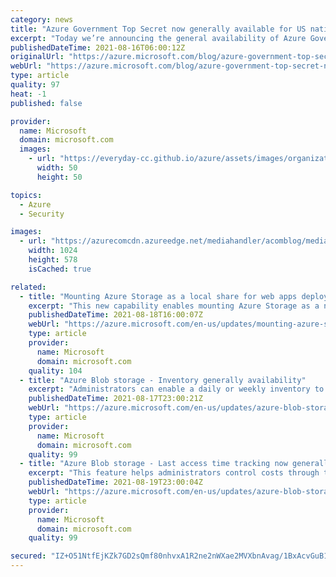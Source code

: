 ```yaml
---
category: news
title: "Azure Government Top Secret now generally available for US national security missions"
excerpt: "Today we’re announcing the general availability of Azure Government Top Secret, a significant milestone in our commitment to bringing unmatched commercial innovation to our government customers across all data classifications. This announcement, together with new services and functionality in Azure Government"
publishedDateTime: 2021-08-16T06:00:12Z
originalUrl: "https://azure.microsoft.com/blog/azure-government-top-secret-now-generally-available-for-us-national-security-missions/"
webUrl: "https://azure.microsoft.com/blog/azure-government-top-secret-now-generally-available-for-us-national-security-missions/"
type: article
quality: 97
heat: -1
published: false

provider:
  name: Microsoft
  domain: microsoft.com
  images:
    - url: "https://everyday-cc.github.io/azure/assets/images/organizations/microsoft.com-50x50.jpg"
      width: 50
      height: 50

topics:
  - Azure
  - Security

images:
  - url: "https://azurecomcdn.azureedge.net/mediahandler/acomblog/media/Default/blog/2b62ae85-b75c-450d-9d5d-8a11108c2d45.jpg"
    width: 1024
    height: 578
    isCached: true

related:
  - title: "Mounting Azure Storage as a local share for web apps deployed on App Service is generally available"
    excerpt: "This new capability enables mounting Azure Storage as a network share in a built-in Linux container or a custom Linux container deployed to App Service for Linux."
    publishedDateTime: 2021-08-18T16:00:07Z
    webUrl: "https://azure.microsoft.com/en-us/updates/mounting-azure-storage-as-a-local-share-for-web-apps-deployed-on-app-service-is-generally-available/"
    type: article
    provider:
      name: Microsoft
      domain: microsoft.com
    quality: 104
  - title: "Azure Blob storage - Inventory generally availability"
    excerpt: "Administrators can enable a daily or weekly inventory to be created to gain understanding of their blobs and containers."
    publishedDateTime: 2021-08-17T23:00:21Z
    webUrl: "https://azure.microsoft.com/en-us/updates/azure-blob-storage-inventory-generally-availability/"
    type: article
    provider:
      name: Microsoft
      domain: microsoft.com
    quality: 99
  - title: "Azure Blob storage - Last access time tracking now generally available"
    excerpt: "This feature helps administrators control costs through the automatic tiering and deletion of blobs via tiering including when the data was last read."
    publishedDateTime: 2021-08-19T23:00:04Z
    webUrl: "https://azure.microsoft.com/en-us/updates/azure-blob-storage-last-access-time-tracking-now-generally-available/"
    type: article
    provider:
      name: Microsoft
      domain: microsoft.com
    quality: 99

secured: "IZ+O51NtfEjKZk7GD2sQmf80nhvxA1R2ne2nWXae2MVXbnAvag/1BxAcvGuB17R5OZIkcWRoobgYEFBsRiT4yXxYZFT2RY15e+10sYrihcO4Sd7xhM0j5Z83ahm/5ngopuqZl7jionuEpnlztRM4MJRKCBbG7CGaD5XAQVr5Ux01RO8pOjG8F1ofhjQthBVB5JXI9o9Eqb4wd88j86w0NI8XcZgaw74QpPdELS0uC24Pty1WXMjs+9xtHaxCH4B9U/xPGB0UtdnUPjugfqrvORjpmbVuxaja8G4jBXR18fVzltXLF3VDo6payLAPNnLmfQAVsRBPXU+TEbWfcBbvKWvBOBYPA5wPOx2++joQrJc=;8MzDeXrcbv9bHZEl/yvUjA=="
---
```


